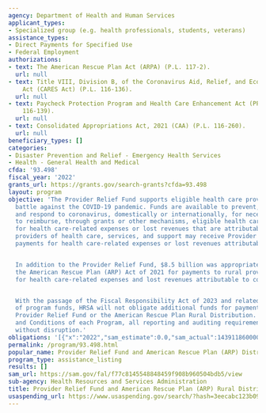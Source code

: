 ```yaml
---
agency: Department of Health and Human Services
applicant_types:
- Specialized group (e.g. health professionals, students, veterans)
assistance_types:
- Direct Payments for Specified Use
- Federal Employment
authorizations:
- text: The American Rescue Plan Act (ARPA) (P.L. 117-2).
  url: null
- text: Title VIII, Division B, of the Coronavirus Aid, Relief, and Economic Security
    Act (CARES Act) (P.L. 116-136).
  url: null
- text: Paycheck Protection Program and Health Care Enhancement Act (PPPHCEA) (P.L.
    116-139).
  url: null
- text: Consolidated Appropriations Act, 2021 (CAA) (P.L. 116-260).
  url: null
beneficiary_types: []
categories:
- Disaster Prevention and Relief - Emergency Health Services
- Health - General Health and Medical
cfda: '93.498'
fiscal_year: '2022'
grants_url: https://grants.gov/search-grants?cfda=93.498
layout: program
objective: 'The Provider Relief Fund supports eligible health care providers in the
  battle against the COVID-19 pandemic. Funds are available to prevent, prepare for,
  and respond to coronavirus, domestically or internationally, for necessary expenses
  to reimburse, through grants or other mechanisms, eligible health care providers
  for health care-related expenses or lost revenues that are attributable to coronavirus.  Eligible
  providers of health care, services, and support may receive Provider Relief Fund
  payments for health care-related expenses or lost revenues attributable to coronavirus.


  In addition to the Provider Relief Fund, $8.5 billion was appropriated as part of
  the American Rescue Plan (ARP) Act of 2021 for payments to rural providers or suppliers
  for health care-related expenses and lost revenues attributable to coronavirus.


  With the passage of the Fiscal Responsibility Act of 2023 and related rescission
  of program funds, HRSA will not obligate additional funds for payments under the
  Provider Relief Fund or the American Rescue Plan Rural Distribution. Per the Terms
  and Conditions of each Program, all reporting and auditing requirements will continue
  without disruption.'
obligations: '[{"x":"2022","sam_estimate":0.0,"sam_actual":143911860000.0,"usa_spending_actual":24183760533.15},{"x":"2023","sam_estimate":16971180000.0,"sam_actual":0.0,"usa_spending_actual":194529859.36},{"x":"2024","sam_estimate":0.0,"sam_actual":0.0,"usa_spending_actual":-157810184.73}]'
permalink: /program/93.498.html
popular_name: Provider Relief Fund and American Rescue Plan (ARP) Distribution
program_type: assistance_listing
results: []
sam_url: https://sam.gov/fal/f77c8145548848459f908b960504bdb5/view
sub-agency: Health Resources and Services Administration
title: Provider Relief Fund and American Rescue Plan (ARP) Rural Distribution
usaspending_url: https://www.usaspending.gov/search/?hash=3eecabc123b09049ec146098d9f99afd
---
```

